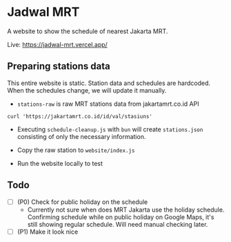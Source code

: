 # Jadwal MRT

A website to show the schedule of nearest Jakarta MRT.

Live: https://jadwal-mrt.vercel.app/

## Preparing stations data

This entire website is static. Station data and schedules are hardcoded. When the schedules change, we will update it
manually.

- `stations-raw` is raw MRT stations data from jakartamrt.co.id API

```shell
curl 'https://jakartamrt.co.id/id/val/stasiuns'
```

- Executing `schedule-cleanup.js` with `bun` will create `stations.json` consisting of only the necessary information.

- Copy the raw station to `website/index.js`

- Run the website locally to test

## Todo

- [ ] (P0) Check for public holiday on the schedule
    - Currently not sure when does MRT Jakarta use the holiday schedule. Confirming schedule while on public holiday
      on Google Maps, it's still showing regular schedule. Will need manual checking later.
- [ ] (P1) Make it look nice
